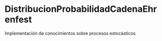 # DistribucionProbabilidadCadenaEhrenfest
Implementación de conocimientos sobre procesos estocásticos 
